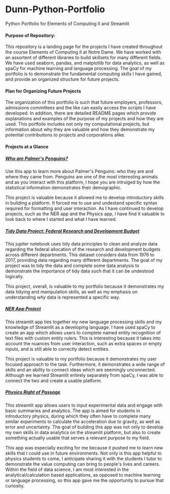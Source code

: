 # Dunn-Python-Portfolio
 Python Portfolio for Elements of Computing II and Streamlit 

#### Purpose of Repository:

This repository is a landing page for the projects I have created throughout the course Elements of Computing II at Notre Dame. We have worked with an assortent of different libraries to build skillsets for many different fields. We have used seaborn, pandas, and matplotlib for data analytics, as well as spaCy for machine learning and language processing. The goal of my portfolio is to demonstrate the fundamental computing skills I have gained, and provide an organized structure for future projects.  

#### Plan for Organizing Future Projects

The organization of this portfolio is such that future employers, professors, admissions committees and the like can easily access the scripts I have developed. In addition, there are detailed README pages which provide explanations and examples of the purpose of my projects and how they are used. This portfolio includes not only my computational projects, but information about why they are valuable and how they demonstrate my potential contributions to projects and corporations alike. 

#### Projects at a Glance

##### [Who are Palmer's Penguins?](https://github.com/julia-dunn/DUNN-Python-Portfolio/tree/9c37309769a29f51babfd3b4cc1f2f4d21573095/basic-streamlit-app)

Use this app to learn more about Palmer's Penguins: who they are and where they came from. Penguins are one of the most interesting animals and as you interact with this platform, I hope you are intruiged by how the statistical information demonstrates their demographic.

This project is valuable because it allowed me to develop introductory skills in building a platform. It forced me to use and undestand specific syntax required for formatting and user interaction. As I have continued to develop projects, such as the NER app and the Physics app, I have find it valuable to look back to where I started and what I have learned.

##### [Tidy Data Project: Federal Research and Development Budget](https://github.com/julia-dunn/DUNN-Python-Portfolio/tree/3575b25a9349fec8471f8504f0438e34ec56ffd9/TidyData-Project)

This jupiter notebook uses tidy data principles to clean and analyze data regarding the federal allocation of the research and development budgets across different departments. This dataset considers data from 1976 to 2017, providing data regarding many different departments. The goal of my project was to tidy the data and complete some data analysis to demonstrate the importance of tidy data such that it can be undestood logically. 

This project, overall, is valuable to my portfolio because it demonstrates my data tidying and manipulation skills, as well as my emphasis on understanding *why* data is represented a specific way.

##### [NER App Project](https://github.com/julia-dunn/DUNN-Python-Portfolio/tree/main/NERStreamlitApp)

This streamlit app ties together my new language processing skills and my knowledge of Streamlit as a developing language. I have used spaCy to create an app which allows users to complete named entity recognition of text files with custom entity rulers. This is interesting because it takes into account the nuances from user interaction, such as extra spaces or empty inputs, and is still able to correctly detect entities. 

This project is valuable to my portfolio because it demonstrates my user focused approach to the task. Furthermore, it demonstrates a wide range of skills and an ability to connect ideas which are seemingly unconnected. Although we learned Streamlit entirely separately from spaCy, I was able to connect the two and create a usable platform. 

##### [Physics Right of Passage](https://github.com/julia-dunn/DUNN-Python-Portfolio/tree/main/StreamlitAppFinal)

This streamlit app allows users to input experimental data and engage with basic summaries and analytics. The app is aimed for students in introductory physics, during which they often have to complete many similar experiments to calculate the acceleration due to gravity, as well as error and uncertainty. The goal of building this app was not only to develop my own skills in data analytics on the streamlit platform, but also to create something actually usable that serves a relevant purpose to my field.

This app was especially exciting for me because it pushed me to learn new skills that I could use in future environments. Not only is this app helpful to physics students to come, I anticipate sharing it with the students I tutor to demonstrate the value computing can bring to people's lives and careers. Within the field of data science, I am most interested in the analytical/calculation based applications, as opposed to machine learning or language processing, so this app gave me the opportunity to pursue that curiosity. 

